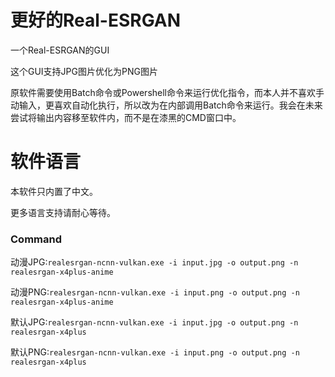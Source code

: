 # 更好的Real-ESRGAN

一个Real-ESRGAN的GUI

这个GUI支持JPG图片优化为PNG图片

原软件需要使用Batch命令或Powershell命令来运行优化指令，而本人并不喜欢手动输入，更喜欢自动化执行，所以改为在内部调用Batch命令来运行。我会在未来尝试将输出内容移至软件内，而不是在漆黑的CMD窗口中。

# 软件语言

本软件只内置了中文。

更多语言支持请耐心等待。

### Command

动漫JPG:`realesrgan-ncnn-vulkan.exe -i input.jpg -o output.png -n realesrgan-x4plus-anime`

动漫PNG:`realesrgan-ncnn-vulkan.exe -i input.png -o output.png -n realesrgan-x4plus-anime`

默认JPG:`realesrgan-ncnn-vulkan.exe -i input.jpg -o output.png -n realesrgan-x4plus`

默认PNG:`realesrgan-ncnn-vulkan.exe -i input.png -o output.png -n realesrgan-x4plus`
